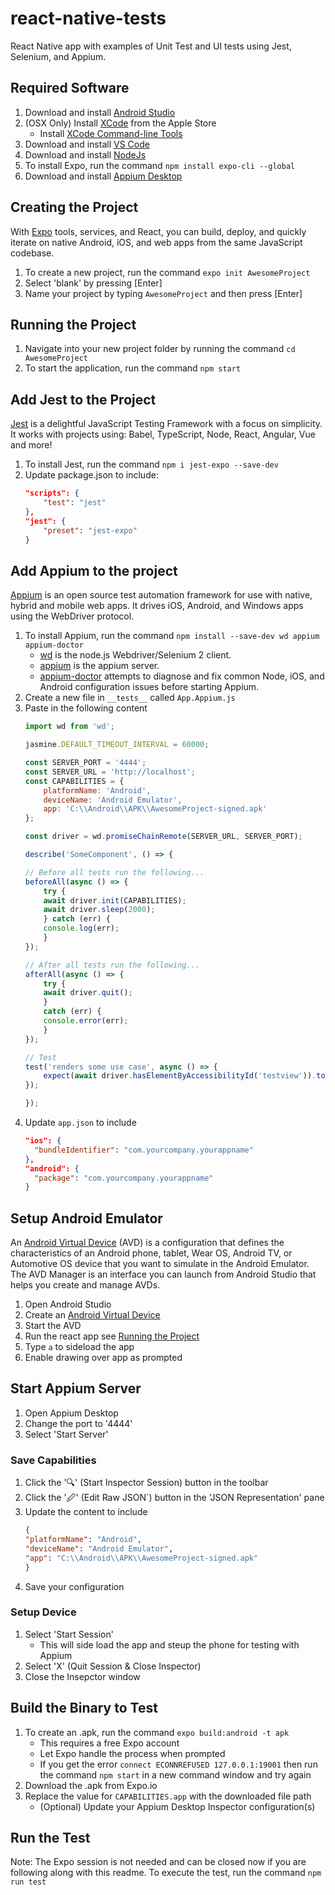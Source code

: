 # react-native-tests
React Native app with examples of Unit Test and UI tests using Jest, Selenium, and Appium.

## Required Software
1. Download and install [Android Studio](https://developer.android.com/studio)
1. (OSX Only) Install [XCode](https://apps.apple.com/us/app/xcode/id497799835?mt=12) from the Apple Store
   * Install [XCode Command-line Tools](https://developer.apple.com/downloads)
1. Download and install [VS Code](https://code.visualstudio.com/)
1. Download and install [NodeJs](https://nodejs.org/en/)
1. To install Expo, run the command `npm install expo-cli --global`
1. Download and install [Appium Desktop](https://github.com/appium/appium-desktop/releases/latest)

## Creating the Project
With [Expo](https://expo.io/) tools, services, and React, you can build, deploy, and quickly iterate on native Android, iOS, and web apps from the same JavaScript codebase.
1. To create a new project, run the command `expo init AwesomeProject`
1. Select 'blank' by pressing [Enter]
1. Name your project by typing `AwesomeProject` and then press [Enter]

## Running the Project
1. Navigate into your new project folder by running the command `cd AwesomeProject`
1. To start the application, run the command `npm start`

## Add Jest to the Project
[Jest](https://docs.expo.io/versions/latest/guides/testing-with-jest/) is a delightful JavaScript Testing Framework with a focus on simplicity. It works with projects using: Babel, TypeScript, Node, React, Angular, Vue and more!
1. To install Jest, run the command `npm i jest-expo --save-dev`
1. Update package.json to include:
    ```json
    "scripts": {
        "test": "jest"
    },
    "jest": {
        "preset": "jest-expo"
    }
    ```

## Add Appium to the project
[Appium](http://appium.io/) is an open source test automation framework for use with native, hybrid and mobile web apps. It drives iOS, Android, and Windows apps using the WebDriver protocol.
1. To install Appium, run the command `npm install --save-dev wd appium appium-doctor`
   * [wd](https://www.npmjs.com/package/wd) is the node.js Webdriver/Selenium 2 client.
   * [appium](https://www.npmjs.com/package/appium) is the appium server.
   * [appium-doctor](https://www.npmjs.com/package/appium-doctor) attempts to diagnose and fix common Node, iOS, and Android configuration issues before starting Appium.
1. Create a new file in `__tests__` called `App.Appium.js`
1. Paste in the following content
    ```javascript
    import wd from 'wd';

    jasmine.DEFAULT_TIMEOUT_INTERVAL = 60000;

    const SERVER_PORT = '4444';
    const SERVER_URL = 'http://localhost';
    const CAPABILITIES = {
        platformName: 'Android',
        deviceName: 'Android Emulator',
        app: 'C:\\Android\\APK\\AwesomeProject-signed.apk'
    };

    const driver = wd.promiseChainRemote(SERVER_URL, SERVER_PORT);

    describe('SomeComponent', () => {
    
    // Before all tests run the following...
    beforeAll(async () => {
        try {
        await driver.init(CAPABILITIES);
        await driver.sleep(2000);
        } catch (err) {
        console.log(err);
        }
    });

    // After all tests run the following...
    afterAll(async () => {
        try {
        await driver.quit();
        }
        catch (err) {
        console.error(err);
        }
    });

    // Test
    test('renders some use case', async () => {
        expect(await driver.hasElementByAccessibilityId('testview')).toBe(true);
    });

    });

    ```
1. Update `app.json` to include
    ```json
    "ios": {
      "bundleIdentifier": "com.yourcompany.yourappname"
    },
    "android": {
      "package": "com.yourcompany.yourappname"
    }
    ```

## Setup Android Emulator
An [Android Virtual Device](https://developer.android.com/studio/run/managing-avds) (AVD) is a configuration that defines the characteristics of an Android phone, tablet, Wear OS, Android TV, or Automotive OS device that you want to simulate in the Android Emulator. The AVD Manager is an interface you can launch from Android Studio that helps you create and manage AVDs.
1. Open Android Studio
1. Create an [Android Virtual Device](https://developer.android.com/studio/run/managing-avds#createavd)
1. Start the AVD
1. Run the react app see [Running the Project](/#running-the-project)
1. Type `a` to sideload the app
1. Enable drawing over app as prompted

## Start Appium Server
1. Open Appium Desktop
1. Change the port to '4444'
1. Select 'Start Server'

### Save Capabilities
1. Click the '🔍' (Start Inspector Session) button in the toolbar
1. Click the '🖉' (Edit Raw JSON`) button in the 'JSON Representation' pane
1. Update the content to include
    ```json
    {
    "platformName": "Android",
    "deviceName": "Android Emulator",
    "app": "C:\\Android\\APK\\AwesomeProject-signed.apk"
    }
    ```
1. Save your configuration

### Setup Device
1. Select 'Start Session'
   * This will side load the app and steup the phone for testing with Appium
1. Select 'X' (Quit Session & Close Inspector)
1. Close the Insepctor window

## Build the Binary to Test
1. To create an .apk, run the command `expo build:android -t apk`
   * This requires a free Expo account
   * Let Expo handle the process when prompted
   * If you get the error `connect ECONNREFUSED 127.0.0.1:19001` then run the command `npm start` in a new command window and try again
1. Download the .apk from Expo.io
1. Replace the value for `CAPABILITIES.app` with the downloaded file path
   * (Optional) Update your Appium Desktop Inspector configuration(s)

## Run the Test
Note: The Expo session is not needed and can be closed now if you are following along with this readme.
To execute the test, run the command `npm run test`
